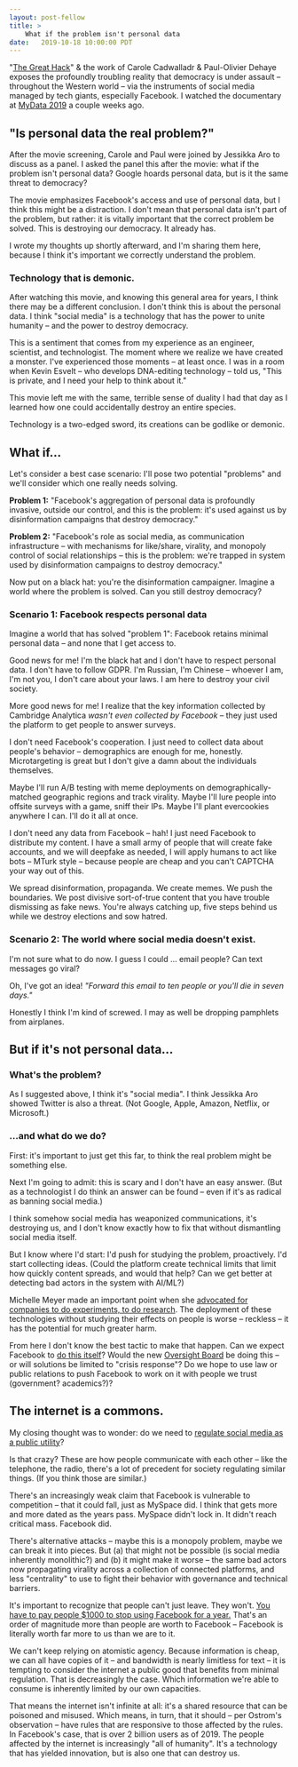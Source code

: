 ```yaml
---
layout: post-fellow
title: >
    What if the problem isn't personal data
date:   2019-10-18 10:00:00 PDT
---
```


"[The Great Hack](https://www.netflix.com/title/80117542)" & the work of Carole Cadwalladr & Paul-Olivier Dehaye exposes the profoundly troubling reality that democracy is under assault – throughout the Western world – via the instruments of social media managed by tech giants, especially Facebook. I watched the documentary at [MyData 2019](https://mydata2019.org/) a couple weeks ago.

## "Is personal data the real problem?"

After the movie screening, Carole and Paul were joined by Jessikka Aro to discuss as a panel. I asked the panel this after the movie: what if the problem isn't personal data? Google hoards personal data, but is it the same threat to democracy?

The movie emphasizes Facebook's access and use of personal data, but I think this might be a distraction. I don't mean that personal data isn't part of the problem, but rather: it is vitally important that the correct problem be solved. This is destroying our democracy. It already has.

I wrote my thoughts up shortly afterward, and I'm sharing them here, because I think it's important we correctly understand the problem.

### Technology that is demonic.

After watching this movie, and knowing this general area for years, I think there may be a different conclusion. I don't think this is about the personal data. I think "social media" is a technology that has the power to unite humanity – and the power to destroy democracy.

This is a sentiment that comes from my experience as an engineer, scientist, and technologist. The moment where we realize we have created a monster. I've experienced those moments – at least once. I was in a room when Kevin Esvelt – who develops DNA-editing technology – told us, "This is private, and I need your help to think about it."

This movie left me with the same, terrible sense of duality I had that day as I learned how one could accidentally destroy an entire species.

Technology is a two-edged sword, its creations can be godlike or demonic.

## What if...

Let's consider a best case scenario: I'll pose two potential "problems" and we'll consider which one really needs solving.

**Problem 1:** "Facebook's aggregation of personal data is profoundly invasive, outside our control, and this is the problem: it's used against us by disinformation campaigns that destroy democracy."

**Problem 2:** "Facebook's role as social media, as communication infrastructure – with mechanisms for like/share, virality, and monopoly control of social relationships – this is the problem: we're trapped in system used by disinformation campaigns to destroy democracy."

Now put on a black hat: you're the disinformation campaigner. Imagine a world where the problem is solved. Can you still destroy democracy?

### Scenario 1: Facebook respects personal data

Imagine a world that has solved "problem 1": Facebook retains minimal personal data – and none that I get access to.

Good news for me! I'm the black hat and I don't have to respect personal data. I don't have to follow GDPR. I'm Russian, I'm Chinese – whoever I am, I'm not you, I don't care about your laws. I am here to destroy your civil society.

More good news for me! I realize that the key information collected by Cambridge Analytica _wasn't even collected by Facebook_ – they just used the platform to get people to answer surveys.

I don't need Facebook's cooperation. I just need to collect data about people's behavior – demographics are enough for me, honestly. Microtargeting is great but I don't give a damn about the individuals themselves.

Maybe I'll run A/B testing with meme deployments on demographically-matched geographic regions and track virality. Maybe I'll lure people into offsite surveys with a game, sniff their IPs. Maybe I'll plant evercookies anywhere I can. I'll do it all at once.

I don't need any data from Facebook – hah! I just need Facebook to distribute my content. I have a small army of people that will create fake accounts, and we will deepfake as needed, I will apply humans to act like bots – MTurk style – because people are cheap and you can't CAPTCHA your way out of this.

We spread disinformation, propaganda. We create memes. We push the boundaries. We post divisive sort-of-true content that you have trouble dismissing as fake news. You're always catching up, five steps behind us while we destroy elections and sow hatred.

### Scenario 2: The world where social media doesn't exist.

I'm not sure what to do now. I guess I could … email people? Can text messages go viral?

Oh, I've got an idea! _"Forward this email to ten people or you'll die in seven days."_

Honestly I think I'm kind of screwed. I may as well be dropping pamphlets from airplanes.

## But if it's not personal data…

### What's the problem?

As I suggested above, I think it's "social media". I think Jessikka Aro showed Twitter is also a threat. (Not Google, Apple, Amazon, Netflix, or Microsoft.)

### …and what do we do?

First: it's important to just get this far, to think the real problem might be something else.

Next I'm going to admit: this is scary and I don't have an easy answer. (But as a technologist I do think an answer can be found – even if it's as radical as banning social media.)

I think somehow social media has weaponized communications, it's destroying us, and I don't know exactly how to fix that without dismantling social media itself.

But I know where I'd start: I'd push for studying the problem, proactively. I'd start collecting ideas. (Could the platform create technical limits that limit how quickly content spreads, and would that help? Can we get better at detecting bad actors in the system with AI/ML?)

Michelle Meyer made an important point when she [advocated for companies to do experiments, to do research](https://www.nytimes.com/2015/06/21/opinion/sunday/please-corporations-experiment-on-us.html). The deployment of these technologies without studying their effects on people is worse – reckless – it has the potential for much greater harm.

From here I don't know the best tactic to make that happen. Can we expect Facebook to [do this itself](https://datasociety.net/output/owning-ethics-corporate-logics-silicon-valley-and-the-institutionalization-of-ethics/)? Would the new [Oversight Board](https://newsroom.fb.com/news/2019/09/oversight-board-structure/) be doing this – or will solutions be limited to "crisis response"? Do we hope to use law or public relations to push Facebook to work on it with people we trust (government? academics?)?

## The internet is a commons.

My closing thought was to wonder: do we need to [regulate social media as a public utility](https://en.wikipedia.org/wiki/Social_media_as_a_public_utility)?

Is that crazy? These are how people communicate with each other – like the telephone, the radio, there's a lot of precedent for society regulating similar things. (If you think those are similar.)

There's an increasingly weak claim that Facebook is vulnerable to competition – that it could fall, just as MySpace did. I think that gets more and more dated as the years pass. MySpace didn't lock in. It didn't reach critical mass. Facebook did.

There's alternative attacks – maybe this is a monopoly problem, maybe we can break it into pieces. But (a) that might not be possible (is social media inherently monolithic?) and (b) it might make it worse – the same bad actors now propagating virality across a collection of connected platforms, and less "centrality" to use to fight their behavior with governance and technical barriers.

It's important to recognize that people can't just leave. They won't. [You have to pay people $1000 to stop using Facebook for a year.](http://nymag.com/intelligencer/2019/01/youd-have-to-pay-someone-usd1-000-to-stop-using-facebook.html) That's an order of magnitude more than people are worth to Facebook – Facebook is literally worth far more to us than we are to it.

We can't keep relying on atomistic agency. Because information is cheap, we can all have copies of it – and bandwidth is nearly limitless for text – it is tempting to consider the internet a public good that benefits from minimal regulation. That is decreasingly the case. Which information we're able to consume is inherently limited by our own capacities.

That means the internet isn't infinite at all: it's a shared resource that can be poisoned and misused. Which means, in turn, that it should – per Ostrom's observation – have rules that are responsive to those affected by the rules. In Facebook's case, that is over 2 billion users as of 2019. The people affected by the internet is increasingly "all of humanity". It's a technology that has yielded innovation, but is also one that can destroy us.